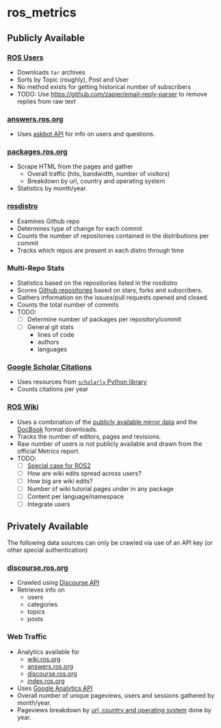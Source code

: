 # ros_metrics

## Publicly Available

### [ROS Users](http://lists.ros.org/pipermail/ros-users/)

- Downloads `tar` archives
- Sorts by Topic (roughly), Post and User
- No method exists for getting historical number of subscribers
- TODO: Use https://github.com/zapier/email-reply-parser to remove replies from raw text

### [answers.ros.org](http://answers.ros.org)

- Uses [askbot API](https://github.com/ASKBOT/askbot-devel/blob/master/askbot/doc/source/api.rst) for info on users and questions.

### [packages.ros.org](https://awstats.osuosl.org/list/packages.ros.org)

- Scrape HTML from the pages and gather
  - Overall traffic (hits, bandwidth, number of visitors)
  - Breakdown by url, country and operating system
- Statistics by month/year.

### [rosdistro](https://github.com/ros/rosdistro/)

- Examines Github repo
- Determines type of change for each commit
- Counts the number of repositories contained in the distributions per commit
- Tracks which repos are present in each distro through time

### Multi-Repo Stats

- Statistics based on the repositories listed in the rosdistro
- Scores [Github repositories](https://developer.github.com/v3/) based on stars, forks and subscribers.
- Gathers information on the issues/pull requests opened and closed.
- Counts the total number of commits
- TODO:
  - [ ] Determine number of packages per repository/commit
  - [ ] General git stats
    - lines of code
    - authors
    - languages

### [Google Scholar Citations](https://scholar.google.com/citations?view_op=view_citation&citation_for_view=fMDLYCUAAAAJ:u5HHmVD_uO8C)

- Uses resources from [`scholarly` Python library](https://github.com/OrganicIrradiation/scholarly)
- Counts citations per year

### [ROS Wiki](https://wiki.ros.org)

- Uses a combination of the [publicly available mirror data](http://wiki.ros.org/Mirrors#Setup_rsync) and the [DocBook](http://moinmo.in/DocBook) format downloads.
- Tracks the number of editors, pages and revisions.
- Raw number of users is not publicly available and drawn from the official Metrics report.
- TODO:
  - [ ] [Special case for ROS2](https://github.com/ros2/ros2_documentation)
  - [ ] How are wiki edits spread across users?
  - [ ] How big are wiki edits?
  - [ ] Number of wiki tutorial pages under in any package
  - [ ] Content per language/namespace
  - [ ] Integrate users

## Privately Available

The following data sources can only be crawled via use of an API key (or other special authentication)

### [discourse.ros.org](https://discourse.ros.org/)

- Crawled using [Discourse API](https://docs.discourse.org/#tag/Categories%2Fpaths%2F~1categories.json%2Fget)
- Retrieves info on
  - users
  - categories
  - topics
  - posts

### Web Traffic

- Analytics available for
  - [wiki.ros.org](http://wiki.ros.org)
  - [answers.ros.org](http://answers.ros.org)
  - [discourse.ros.org](https://discourse.ros.org)
  - [index.ros.org](http://index.ros.org)
- Uses [Google Analytics API](https://developers.google.com/analytics/devguides/reporting/core/v4/quickstart/installed-py)
- Overall number of unique pageviews, users and sessions gathered by month/year.
- Pageviews breakdown by [url, country and operating system](https://ga-dev-tools.appspot.com/dimensions-metrics-explorer/) done by year.
